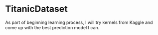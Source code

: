# TitanicDataset

As part of beginning learning process, I will try kernels from Kaggle and come up with the best prediction model I can.
